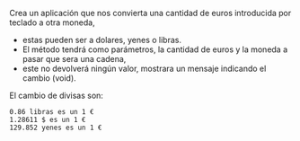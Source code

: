 Crea un aplicación que nos convierta una cantidad de euros introducida por teclado a otra moneda, 
 * estas pueden ser a dolares, yenes o libras. 
 * El método tendrá como parámetros, la cantidad de euros y la moneda a pasar que sera una cadena,
 *  este no devolverá ningún valor, mostrara un mensaje indicando el cambio (void).    

El cambio de divisas son:

    0.86 libras es un 1 €  
    1.28611 $ es un 1 €  
    129.852 yenes es un 1 € 
 